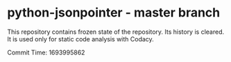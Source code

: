 # python-jsonpointer - master branch

This repository contains frozen state of the repository.
Its history is cleared. It is used only for static code
analysis with Codacy.

Commit Time: 1693995862